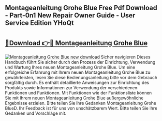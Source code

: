 ## Montageanleitung Grohe Blue Free Pdf Download - Part-0n1 New Repair Owner Guide - User Service Edition YHoQt

# <h2><a href="http://df6s0fx.blite.top/?on=Montageanleitung+Grohe+Blue">🔗Download 👉🔴 Montageanleitung Grohe Blue</a></h2>

[![Montageanleitung Grohe Blue new download](https://i.imgur.com/lujVjoI.png)](http://df6s0fx.blite.top/?on=Montageanleitung+Grohe+Blue)
Sicher navigieren Dieses Handbuch führt Sie sicher durch den Prozess der Einrichtung, Verwendung und Wartung Ihres neuen Montageanleitung Grohe Blue. Um eine erfolgreiche Erfahrung mit Ihrem neuen Montageanleitung Grohe Blue zu gewährleisten, lesen Sie diese Bedienungsanleitung bitte vor dem Gebrauch sorgfältig durch. Es enthält detaillierte Anweisungen zur Einrichtung des Produkts sowie Informationen zur Verwendung der verschiedenen Funktionen und Funktionen. Mit Funktionen wie der Funktionsliste können Sie mit Ihrem neuen Montageanleitung Grohe Blue außergewöhnliche Ergebnisse erzielen. Bitte teilen Sie Ihre Gedanken Montageanleitung Grohe BlueD. Ihr Feedback ist für uns von unschätzbarem Wert. Bitte teilen Sie Ihre Gedanken und Vorschläge mit.
